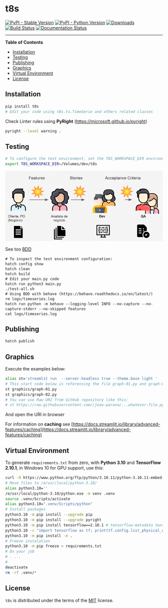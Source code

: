 # t8s

[![PyPI - Stable Version](https://img.shields.io/pypi/v/t8s.svg)](https://pypi.org/project/t8s)
[![PyPI - Python Version](https://img.shields.io/pypi/pyversions/t8s.svg)](https://pypi.org/project/t8s)
[![Downloads](https://img.shields.io/pypi/dm/t8s)](https://pypistats.org/packages/t8s)
[![Build Status](https://github.com/joao-parana/t8s/actions/workflows/test.yml/badge.svg)](https://github.com/joao-parana/t8s/actions)
[![Documentation Status](https://readthedocs.org/projects/t8s/badge/?version=latest)](https://t8s.readthedocs.io/en/latest/?badge=latest)

-----

**Table of Contents**

- [Installation](#installation)
- [Testing](#testing)
- [Publishing](#publishing)
- [Graphics](#graphics)
- [Virtual Environment](#virtual-environment)
- [License](#license)

## Installation

```bash
pip install t8s
# Edit your code using t8s.ts.TimeSerie and others related classes
```

Check Linter rules using **PyRight** (https://microsoft.github.io/pyright)

```bash
pyright --level warning .
```

## Testing

```bash
# To configure the test environment, set the T8S_WORKSPACE_DIR environment variable, for example:
export T8S_WORKSPACE_DIR=/Volumes/dev/t8s
```

![BDD](docs/bdd.png)

See too [BDD](docs/behave.md)

```batch
# To inspect the test environment configuration:
hatch config show
hatch clean
hatch build
# Edit your main.py code
hatch run python3 main.py
./test-all.sh
# Using BDD with behave (https://behave.readthedocs.io/en/latest/)
rm logs/timeseries.log
hatch run python -m behave --logging-level INFO --no-capture --no-capture-stderr --no-skipped features
cat logs/timeseries.log
```

## Publishing

```bash
hatch publish
```

## Graphics

Execute the examples below:

```bash
alias st='streamlit run  --server.headless true --theme.base light '
# This start code below is referencing the file graph-01.py and graph-02.py
st graphics/graph-01.py
st graphics/graph-02.py
# You can use Raw URI from GitHub repository like this:
# st https://raw.githubusercontent.com//joao-parana/...whatever-file.py
```

And open the URI in browser

For information on **caching** see [https://docs.streamlit.io/library/advanced-features/caching](https://docs.streamlit.io/library/advanced-features/caching)
## Virtual Environment

To generate `requirements.txt` from zero, with **Python 3.10** and
**TensorFlow 2.10.1**, in Windows 10 for GPU support, use this:

```bash
curl -O https://www.python.org/ftp/python/3.10.11/python-3.10.11-embed-amd64.zip
# Move files to /e/usr/local/python-3.10/
alias python3.10=''
/e/usr/local/python-3.10/python.exe -m venv .venv
source .venv/Scripts/activate
alias python3.10=".venv/Scripts/python"
# Install packages
python3.10 -m pip install --upgrade pip
python3.10 -m pip install --upgrade pyright
python3.10 -m pip install tensorflow==2.10.1 # tensorflow-metadata tensorflow-datasets
python3.10 -c "import tensorflow as tf; print(tf.config.list_physical_devices('GPU'))"
python3.10 -m pip install -e .
# Freeze instalation
python3.10 -m pip freeze > requirements.txt
# Do your job
# . . .
#
deactivate
rm -rf .venv/*
```

## License

`t8s` is distributed under the terms of the [MIT](https://spdx.org/licenses/MIT.html) license.
